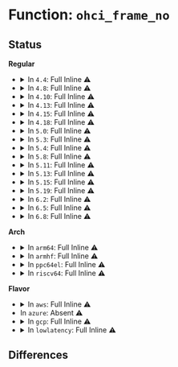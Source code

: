 # Function: <code>ohci_frame_no</code>

## Status
<b>Regular</b>
<ul>
<li>
<details>
<summary>In <code>4.4</code>: Full Inline ⚠️</summary>

**Collision:** Unique Static

**Inline:** Full

**Transformation:** False

**Instances:**

```
In drivers/usb/host/ohci-hcd.c (ffffffff8163f3e6)
Location: drivers/usb/host/ohci.h:660
Inline: True
```
</details>
</li>
<li>
<details>
<summary>In <code>4.8</code>: Full Inline ⚠️</summary>

**Collision:** Unique Static

**Inline:** Full

**Transformation:** False

**Instances:**

```
In drivers/usb/host/ohci-hcd.c (ffffffff816a1adf)
Location: drivers/usb/host/ohci.h:660
Inline: True
Inline callers:
  - drivers/usb/host/ohci-hcd.c:io_watchdog_func
  - drivers/usb/host/ohci-hcd.c:ohci_get_frame
  - drivers/usb/host/ohci-hcd.c:ohci_urb_enqueue
  - drivers/usb/host/ohci-hcd.c:ohci_urb_enqueue
  - drivers/usb/host/ohci-hcd.c:ohci_urb_enqueue
  - drivers/usb/host/ohci-hcd.c:start_ed_unlink
```
</details>
</li>
<li>
<details>
<summary>In <code>4.10</code>: Full Inline ⚠️</summary>

**Collision:** Unique Static

**Inline:** Full

**Transformation:** False

**Instances:**

```
In drivers/usb/host/ohci-hcd.c (ffffffff816d075f)
Location: drivers/usb/host/ohci.h:660
Inline: True
Inline callers:
  - drivers/usb/host/ohci-hcd.c:io_watchdog_func
  - drivers/usb/host/ohci-hcd.c:ohci_get_frame
  - drivers/usb/host/ohci-hcd.c:ohci_urb_enqueue
  - drivers/usb/host/ohci-hcd.c:ohci_urb_enqueue
  - drivers/usb/host/ohci-hcd.c:ohci_urb_enqueue
  - drivers/usb/host/ohci-hcd.c:start_ed_unlink
```
</details>
</li>
<li>
<details>
<summary>In <code>4.13</code>: Full Inline ⚠️</summary>

**Collision:** Unique Static

**Inline:** Full

**Transformation:** False

**Instances:**

```
In drivers/usb/host/ohci-hcd.c (ffffffff816e4df1)
Location: drivers/usb/host/ohci.h:661
Inline: True
Inline callers:
  - drivers/usb/host/ohci-hcd.c:io_watchdog_func
  - drivers/usb/host/ohci-hcd.c:ohci_get_frame
  - drivers/usb/host/ohci-hcd.c:ohci_urb_enqueue
  - drivers/usb/host/ohci-hcd.c:ohci_urb_enqueue
  - drivers/usb/host/ohci-hcd.c:ohci_urb_enqueue
  - drivers/usb/host/ohci-hcd.c:start_ed_unlink
```
</details>
</li>
<li>
<details>
<summary>In <code>4.15</code>: Full Inline ⚠️</summary>

**Collision:** Unique Static

**Inline:** Full

**Transformation:** False

**Instances:**

```
In drivers/usb/host/ohci-hcd.c (ffffffff8175160f)
Location: drivers/usb/host/ohci.h:662
Inline: True
Inline callers:
  - drivers/usb/host/ohci-hcd.c:io_watchdog_func
  - drivers/usb/host/ohci-hcd.c:ohci_get_frame
  - drivers/usb/host/ohci-hcd.c:ohci_urb_enqueue
  - drivers/usb/host/ohci-hcd.c:ohci_urb_enqueue
  - drivers/usb/host/ohci-hcd.c:ohci_urb_enqueue
  - drivers/usb/host/ohci-hcd.c:start_ed_unlink
```
</details>
</li>
<li>
<details>
<summary>In <code>4.18</code>: Full Inline ⚠️</summary>

**Collision:** Unique Static

**Inline:** Full

**Transformation:** False

**Instances:**

```
In drivers/usb/host/ohci-hcd.c (ffffffff81792210)
Location: drivers/usb/host/ohci.h:659
Inline: True
Inline callers:
  - drivers/usb/host/ohci-hcd.c:io_watchdog_func
  - drivers/usb/host/ohci-hcd.c:ohci_get_frame
  - drivers/usb/host/ohci-hcd.c:ohci_urb_enqueue
  - drivers/usb/host/ohci-hcd.c:ohci_urb_enqueue
  - drivers/usb/host/ohci-hcd.c:ohci_urb_enqueue
  - drivers/usb/host/ohci-hcd.c:start_ed_unlink
  - drivers/usb/host/ohci-hcd.c:fill_registers_buffer
  - drivers/usb/host/ohci-hcd.c:ohci_dump
```
</details>
</li>
<li>
<details>
<summary>In <code>5.0</code>: Full Inline ⚠️</summary>

**Collision:** Unique Static

**Inline:** Full

**Transformation:** False

**Instances:**

```
In drivers/usb/host/ohci-hcd.c (ffffffff817b87e0)
Location: drivers/usb/host/ohci.h:659
Inline: True
Inline callers:
  - drivers/usb/host/ohci-hcd.c:io_watchdog_func
  - drivers/usb/host/ohci-hcd.c:ohci_get_frame
  - drivers/usb/host/ohci-hcd.c:ohci_urb_enqueue
  - drivers/usb/host/ohci-hcd.c:ohci_urb_enqueue
  - drivers/usb/host/ohci-hcd.c:ohci_urb_enqueue
  - drivers/usb/host/ohci-hcd.c:start_ed_unlink
  - drivers/usb/host/ohci-hcd.c:fill_registers_buffer
  - drivers/usb/host/ohci-hcd.c:ohci_dump
```
</details>
</li>
<li>
<details>
<summary>In <code>5.3</code>: Full Inline ⚠️</summary>

**Collision:** Unique Static

**Inline:** Full

**Transformation:** False

**Instances:**

```
In drivers/usb/host/ohci-hcd.c (ffffffff817f73b3)
Location: drivers/usb/host/ohci.h:661
Inline: True
Inline callers:
  - drivers/usb/host/ohci-hcd.c:io_watchdog_func
  - drivers/usb/host/ohci-hcd.c:ohci_get_frame
  - drivers/usb/host/ohci-hcd.c:ohci_urb_enqueue
  - drivers/usb/host/ohci-hcd.c:ohci_urb_enqueue
  - drivers/usb/host/ohci-hcd.c:ohci_urb_enqueue
  - drivers/usb/host/ohci-hcd.c:start_ed_unlink
  - drivers/usb/host/ohci-hcd.c:fill_registers_buffer
  - drivers/usb/host/ohci-hcd.c:ohci_dump
```
</details>
</li>
<li>
<details>
<summary>In <code>5.4</code>: Full Inline ⚠️</summary>

**Collision:** Unique Static

**Inline:** Full

**Transformation:** False

**Instances:**

```
In drivers/usb/host/ohci-hcd.c (ffffffff81828213)
Location: drivers/usb/host/ohci.h:661
Inline: True
Inline callers:
  - drivers/usb/host/ohci-hcd.c:io_watchdog_func
  - drivers/usb/host/ohci-hcd.c:ohci_get_frame
  - drivers/usb/host/ohci-hcd.c:ohci_urb_enqueue
  - drivers/usb/host/ohci-hcd.c:ohci_urb_enqueue
  - drivers/usb/host/ohci-hcd.c:ohci_urb_enqueue
  - drivers/usb/host/ohci-hcd.c:start_ed_unlink
  - drivers/usb/host/ohci-hcd.c:fill_registers_buffer
  - drivers/usb/host/ohci-hcd.c:ohci_dump
```
</details>
</li>
<li>
<details>
<summary>In <code>5.8</code>: Full Inline ⚠️</summary>

**Collision:** Unique Static

**Inline:** Full

**Transformation:** False

**Instances:**

```
In drivers/usb/host/ohci-hcd.c (ffffffff818facd7)
Location: drivers/usb/host/ohci.h:661
Inline: True
Inline callers:
  - drivers/usb/host/ohci-hcd.c:io_watchdog_func
  - drivers/usb/host/ohci-hcd.c:ohci_get_frame
  - drivers/usb/host/ohci-hcd.c:ohci_urb_dequeue
  - drivers/usb/host/ohci-hcd.c:ohci_urb_enqueue
  - drivers/usb/host/ohci-hcd.c:ohci_urb_enqueue
  - drivers/usb/host/ohci-hcd.c:ohci_urb_enqueue
  - drivers/usb/host/ohci-hcd.c:takeback_td
  - drivers/usb/host/ohci-hcd.c:finish_unlinks
  - drivers/usb/host/ohci-hcd.c:fill_registers_buffer
  - drivers/usb/host/ohci-hcd.c:ohci_dump
```
</details>
</li>
<li>
<details>
<summary>In <code>5.11</code>: Full Inline ⚠️</summary>

**Collision:** Unique Static

**Inline:** Full

**Transformation:** False

**Instances:**

```
In drivers/usb/host/ohci-hcd.c (ffffffff81903817)
Location: drivers/usb/host/ohci.h:661
Inline: True
Inline callers:
  - drivers/usb/host/ohci-hcd.c:io_watchdog_func
  - drivers/usb/host/ohci-hcd.c:ohci_get_frame
  - drivers/usb/host/ohci-hcd.c:ohci_urb_dequeue
  - drivers/usb/host/ohci-hcd.c:ohci_urb_enqueue
  - drivers/usb/host/ohci-hcd.c:ohci_urb_enqueue
  - drivers/usb/host/ohci-hcd.c:ohci_urb_enqueue
  - drivers/usb/host/ohci-hcd.c:takeback_td
  - drivers/usb/host/ohci-hcd.c:finish_unlinks
  - drivers/usb/host/ohci-hcd.c:fill_registers_buffer
  - drivers/usb/host/ohci-hcd.c:ohci_dump
```
</details>
</li>
<li>
<details>
<summary>In <code>5.13</code>: Full Inline ⚠️</summary>

**Collision:** Unique Static

**Inline:** Full

**Transformation:** False

**Instances:**

```
In drivers/usb/host/ohci-hcd.c (ffffffff818e7037)
Location: drivers/usb/host/ohci.h:661
Inline: True
Inline callers:
  - drivers/usb/host/ohci-hcd.c:io_watchdog_func
  - drivers/usb/host/ohci-hcd.c:ohci_get_frame
  - drivers/usb/host/ohci-hcd.c:ohci_urb_dequeue
  - drivers/usb/host/ohci-hcd.c:ohci_urb_enqueue
  - drivers/usb/host/ohci-hcd.c:ohci_urb_enqueue
  - drivers/usb/host/ohci-hcd.c:ohci_urb_enqueue
  - drivers/usb/host/ohci-hcd.c:finish_unlinks
  - drivers/usb/host/ohci-hcd.c:fill_registers_buffer
  - drivers/usb/host/ohci-hcd.c:ohci_dump
```
</details>
</li>
<li>
<details>
<summary>In <code>5.15</code>: Full Inline ⚠️</summary>

**Collision:** Unique Static

**Inline:** Full

**Transformation:** False

**Instances:**

```
In drivers/usb/host/ohci-hcd.c (ffffffff819833f7)
Location: drivers/usb/host/ohci.h:661
Inline: True
Inline callers:
  - drivers/usb/host/ohci-hcd.c:io_watchdog_func
  - drivers/usb/host/ohci-hcd.c:ohci_get_frame
  - drivers/usb/host/ohci-hcd.c:ohci_urb_dequeue
  - drivers/usb/host/ohci-hcd.c:ohci_urb_enqueue
  - drivers/usb/host/ohci-hcd.c:ohci_urb_enqueue
  - drivers/usb/host/ohci-hcd.c:ohci_urb_enqueue
  - drivers/usb/host/ohci-hcd.c:finish_unlinks
  - drivers/usb/host/ohci-hcd.c:fill_registers_buffer
  - drivers/usb/host/ohci-hcd.c:ohci_dump
```
</details>
</li>
<li>
<details>
<summary>In <code>5.19</code>: Full Inline ⚠️</summary>

**Collision:** Unique Static

**Inline:** Full

**Transformation:** False

**Instances:**

```
In drivers/usb/host/ohci-hcd.c (ffffffff81ade89e)
Location: drivers/usb/host/ohci.h:661
Inline: True
Inline callers:
  - drivers/usb/host/ohci-hcd.c:io_watchdog_func
  - drivers/usb/host/ohci-hcd.c:ohci_get_frame
  - drivers/usb/host/ohci-hcd.c:ohci_urb_dequeue
  - drivers/usb/host/ohci-hcd.c:ohci_urb_enqueue
  - drivers/usb/host/ohci-hcd.c:ohci_urb_enqueue
  - drivers/usb/host/ohci-hcd.c:ohci_urb_enqueue
  - drivers/usb/host/ohci-hcd.c:finish_unlinks
  - drivers/usb/host/ohci-hcd.c:fill_registers_buffer
  - drivers/usb/host/ohci-hcd.c:ohci_dump
```
</details>
</li>
<li>
<details>
<summary>In <code>6.2</code>: Full Inline ⚠️</summary>

**Collision:** Unique Static

**Inline:** Full

**Transformation:** False

**Instances:**

```
In drivers/usb/host/ohci-hcd.c (ffffffff81c69d23)
Location: drivers/usb/host/ohci.h:661
Inline: True
Inline callers:
  - drivers/usb/host/ohci-hcd.c:io_watchdog_func
  - drivers/usb/host/ohci-hcd.c:ohci_get_frame
  - drivers/usb/host/ohci-hcd.c:ohci_urb_dequeue
  - drivers/usb/host/ohci-hcd.c:ohci_urb_enqueue
  - drivers/usb/host/ohci-hcd.c:ohci_urb_enqueue
  - drivers/usb/host/ohci-hcd.c:ohci_urb_enqueue
  - drivers/usb/host/ohci-hcd.c:finish_unlinks
  - drivers/usb/host/ohci-hcd.c:fill_registers_buffer
  - drivers/usb/host/ohci-hcd.c:ohci_dump
```
</details>
</li>
<li>
<details>
<summary>In <code>6.5</code>: Full Inline ⚠️</summary>

**Collision:** Unique Static

**Inline:** Full

**Transformation:** False

**Instances:**

```
In drivers/usb/host/ohci-hcd.c (ffffffff81cd10c2)
Location: drivers/usb/host/ohci.h:661
Inline: True
Inline callers:
  - drivers/usb/host/ohci-hcd.c:io_watchdog_func
  - drivers/usb/host/ohci-hcd.c:ohci_get_frame
  - drivers/usb/host/ohci-hcd.c:ohci_urb_dequeue
  - drivers/usb/host/ohci-hcd.c:ohci_urb_enqueue
  - drivers/usb/host/ohci-hcd.c:ohci_urb_enqueue
  - drivers/usb/host/ohci-hcd.c:ohci_urb_enqueue
  - drivers/usb/host/ohci-hcd.c:finish_unlinks
  - drivers/usb/host/ohci-hcd.c:fill_registers_buffer
  - drivers/usb/host/ohci-hcd.c:ohci_dump
```
</details>
</li>
<li>
<details>
<summary>In <code>6.8</code>: Full Inline ⚠️</summary>

**Collision:** Unique Static

**Inline:** Full

**Transformation:** False

**Instances:**

```
In drivers/usb/host/ohci-hcd.c (ffffffff81d86082)
Location: drivers/usb/host/ohci.h:661
Inline: True
Inline callers:
  - drivers/usb/host/ohci-hcd.c:io_watchdog_func
  - drivers/usb/host/ohci-hcd.c:ohci_get_frame
  - drivers/usb/host/ohci-hcd.c:ohci_urb_dequeue
  - drivers/usb/host/ohci-hcd.c:ohci_urb_enqueue
  - drivers/usb/host/ohci-hcd.c:ohci_urb_enqueue
  - drivers/usb/host/ohci-hcd.c:ohci_urb_enqueue
  - drivers/usb/host/ohci-hcd.c:finish_unlinks
  - drivers/usb/host/ohci-hcd.c:fill_registers_buffer
  - drivers/usb/host/ohci-hcd.c:ohci_dump
```
</details>
</li>
</ul>
<b>Arch</b>
<ul>
<li>
<details>
<summary>In <code>arm64</code>: Full Inline ⚠️</summary>

**Collision:** Unique Static

**Inline:** Full

**Transformation:** False

**Instances:**

```
In drivers/usb/host/ohci-hcd.c (ffff800010a6288c)
Location: drivers/usb/host/ohci.h:661
Inline: True
Inline callers:
  - drivers/usb/host/ohci-hcd.c:io_watchdog_func
  - drivers/usb/host/ohci-hcd.c:ohci_get_frame
  - drivers/usb/host/ohci-hcd.c:ohci_urb_enqueue
  - drivers/usb/host/ohci-hcd.c:ohci_urb_enqueue
  - drivers/usb/host/ohci-hcd.c:ohci_urb_enqueue
  - drivers/usb/host/ohci-hcd.c:start_ed_unlink
  - drivers/usb/host/ohci-hcd.c:fill_registers_buffer
  - drivers/usb/host/ohci-hcd.c:ohci_dump
```
</details>
</li>
<li>
<details>
<summary>In <code>armhf</code>: Full Inline ⚠️</summary>

**Collision:** Unique Static

**Inline:** Full

**Transformation:** False

**Instances:**

```
In drivers/usb/host/ohci-hcd.c (c0b35154)
Location: drivers/usb/host/ohci.h:661
Inline: True
Inline callers:
  - drivers/usb/host/ohci-hcd.c:io_watchdog_func
  - drivers/usb/host/ohci-hcd.c:ohci_get_frame
  - drivers/usb/host/ohci-hcd.c:ohci_urb_enqueue
  - drivers/usb/host/ohci-hcd.c:ohci_urb_enqueue
  - drivers/usb/host/ohci-hcd.c:ohci_urb_enqueue
  - drivers/usb/host/ohci-hcd.c:start_ed_unlink
  - drivers/usb/host/ohci-hcd.c:fill_registers_buffer
  - drivers/usb/host/ohci-hcd.c:ohci_dump
```
</details>
</li>
<li>
<details>
<summary>In <code>ppc64el</code>: Full Inline ⚠️</summary>

**Collision:** Unique Static

**Inline:** Full

**Transformation:** False

**Instances:**

```
In drivers/usb/host/ohci-hcd.c (c000000000b324d4)
Location: drivers/usb/host/ohci.h:661
Inline: True
Inline callers:
  - drivers/usb/host/ohci-hcd.c:io_watchdog_func
  - drivers/usb/host/ohci-hcd.c:ohci_get_frame
  - drivers/usb/host/ohci-hcd.c:ohci_urb_enqueue
  - drivers/usb/host/ohci-hcd.c:ohci_urb_enqueue
  - drivers/usb/host/ohci-hcd.c:ohci_urb_enqueue
  - drivers/usb/host/ohci-hcd.c:start_ed_unlink
  - drivers/usb/host/ohci-hcd.c:fill_registers_buffer
  - drivers/usb/host/ohci-hcd.c:ohci_dump
```
</details>
</li>
<li>
<details>
<summary>In <code>riscv64</code>: Full Inline ⚠️</summary>

**Collision:** Unique Static

**Inline:** Full

**Transformation:** False

**Instances:**

```
In drivers/usb/host/ohci-hcd.c (ffffffe00067e3c2)
Location: drivers/usb/host/ohci.h:661
Inline: True
Inline callers:
  - drivers/usb/host/ohci-hcd.c:io_watchdog_func
  - drivers/usb/host/ohci-hcd.c:ohci_get_frame
  - drivers/usb/host/ohci-hcd.c:ohci_urb_enqueue
  - drivers/usb/host/ohci-hcd.c:ohci_urb_enqueue
  - drivers/usb/host/ohci-hcd.c:ohci_urb_enqueue
  - drivers/usb/host/ohci-hcd.c:start_ed_unlink
  - drivers/usb/host/ohci-hcd.c:fill_registers_buffer
  - drivers/usb/host/ohci-hcd.c:ohci_dump
```
</details>
</li>
</ul>
<b>Flavor</b>
<ul>
<li>
<details>
<summary>In <code>aws</code>: Full Inline ⚠️</summary>

**Collision:** Unique Static

**Inline:** Full

**Transformation:** False

**Instances:**

```
In drivers/usb/host/ohci-hcd.c (ffffffff817e05f3)
Location: drivers/usb/host/ohci.h:661
Inline: True
Inline callers:
  - drivers/usb/host/ohci-hcd.c:io_watchdog_func
  - drivers/usb/host/ohci-hcd.c:ohci_get_frame
  - drivers/usb/host/ohci-hcd.c:ohci_urb_enqueue
  - drivers/usb/host/ohci-hcd.c:ohci_urb_enqueue
  - drivers/usb/host/ohci-hcd.c:ohci_urb_enqueue
  - drivers/usb/host/ohci-hcd.c:start_ed_unlink
  - drivers/usb/host/ohci-hcd.c:fill_registers_buffer
  - drivers/usb/host/ohci-hcd.c:ohci_dump
```
</details>
</li>
<li>
In <code>azure</code>: Absent ⚠️
</li>
<li>
<details>
<summary>In <code>gcp</code>: Full Inline ⚠️</summary>

**Collision:** Unique Static

**Inline:** Full

**Transformation:** False

**Instances:**

```
In drivers/usb/host/ohci-hcd.c (ffffffff8181d093)
Location: drivers/usb/host/ohci.h:661
Inline: True
Inline callers:
  - drivers/usb/host/ohci-hcd.c:io_watchdog_func
  - drivers/usb/host/ohci-hcd.c:ohci_get_frame
  - drivers/usb/host/ohci-hcd.c:ohci_urb_enqueue
  - drivers/usb/host/ohci-hcd.c:ohci_urb_enqueue
  - drivers/usb/host/ohci-hcd.c:ohci_urb_enqueue
  - drivers/usb/host/ohci-hcd.c:start_ed_unlink
  - drivers/usb/host/ohci-hcd.c:fill_registers_buffer
  - drivers/usb/host/ohci-hcd.c:ohci_dump
```
</details>
</li>
<li>
<details>
<summary>In <code>lowlatency</code>: Full Inline ⚠️</summary>

**Collision:** Unique Static

**Inline:** Full

**Transformation:** False

**Instances:**

```
In drivers/usb/host/ohci-hcd.c (ffffffff81836de3)
Location: drivers/usb/host/ohci.h:661
Inline: True
Inline callers:
  - drivers/usb/host/ohci-hcd.c:io_watchdog_func
  - drivers/usb/host/ohci-hcd.c:ohci_get_frame
  - drivers/usb/host/ohci-hcd.c:ohci_urb_enqueue
  - drivers/usb/host/ohci-hcd.c:ohci_urb_enqueue
  - drivers/usb/host/ohci-hcd.c:ohci_urb_enqueue
  - drivers/usb/host/ohci-hcd.c:start_ed_unlink
  - drivers/usb/host/ohci-hcd.c:fill_registers_buffer
  - drivers/usb/host/ohci-hcd.c:ohci_dump
```
</details>
</li>
</ul>

## Differences
